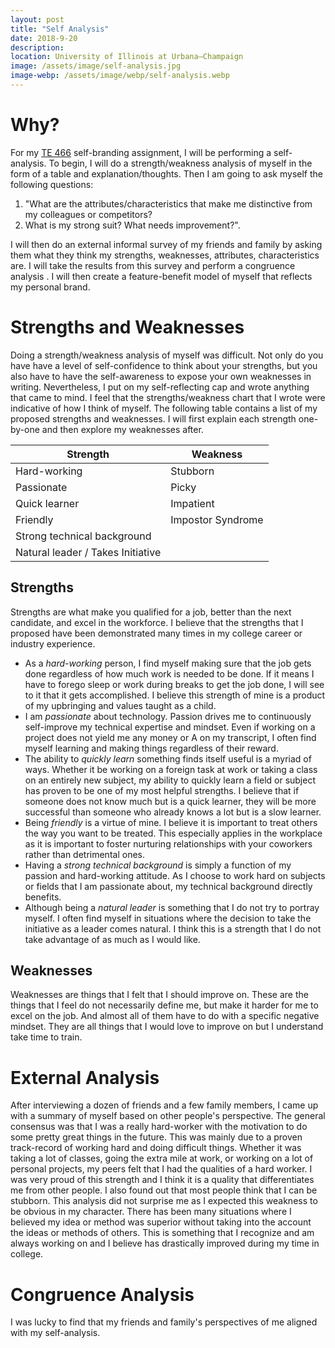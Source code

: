 ```yaml
---
layout: post
title: "Self Analysis"
date: 2018-9-20
description: 
location: University of Illinois at Urbana–Champaign
image: /assets/image/self-analysis.jpg
image-webp: /assets/image/webp/self-analysis.webp
---
```


# Why?

For my [TE 466](https://tec.illinois.edu/academics/course/TE466) self-branding
assignment, I will be performing a self-analysis. To begin, I will do a
strength/weakness analysis of myself in the form of a table and
explanation/thoughts. Then I am going to ask myself the following questions: 

1. "What are the attributes/characteristics that make me distinctive from my colleagues or
competitors?
2. What is my strong suit? What needs improvement?". 

I will then do an external informal survey of my friends and family by asking
them what they think my strengths, weaknesses, attributes, characteristics are.
I will take the results from this survey and perform a congruence analysis . I
will then create a feature-benefit model of myself that reflects my personal
brand.

# Strengths and Weaknesses 

Doing a strength/weakness analysis of myself was difficult. Not only do you have
have a level of self-confidence to think about your strengths, but you also have
to have the self-awareness to expose your own weaknesses in writing.
Nevertheless, I put on my self-reflecting cap and wrote anything that came to
mind. I feel that the strengths/weakness chart that I wrote were indicative of
how I think of myself. The following table contains a list of my proposed
strengths and weaknesses. I will first explain each strength one-by-one and then
explore my weaknesses after.

| Strength                          | Weakness
|--------------------               |---------------------
| Hard-working                      | Stubborn
| Passionate                        | Picky
| Quick learner                     | Impatient
| Friendly                          | Impostor Syndrome
| Strong technical background       |
| Natural leader / Takes Initiative |

## Strengths

Strengths are what make you qualified for a job, better than the next candidate,
and excel in the workforce. I believe that the strengths that I proposed have
been demonstrated many times in my college career or industry experience.

 - As a *hard-working* person, I find myself making sure that the job gets done
   regardless of how much work is needed to be done. If it means I have to
   forego sleep or work during breaks to get the job done, I will see to it that
   it gets accomplished. I believe this strength of mine is a product of my
   upbringing and values taught as a child.
 - I am *passionate* about technology. Passion drives me to continuously
   self-improve my technical expertise and mindset. Even if working on a project
   does not yield me any money or A on my transcript, I often find myself
   learning and making things regardless of their reward.
 - The ability to *quickly learn* something finds itself useful is a myriad of
   ways. Whether it be working on a foreign task at work or taking a class on an
   entirely new subject, my ability to quickly learn a field or subject has
   proven to be one of my most helpful strengths. I believe that if someone does
   not know much but is a quick learner, they will be more successful than
   someone who already knows a lot but is a slow learner.
 - Being *friendly* is a virtue of mine. I believe it is important to treat others
   the way you want to be treated. This especially applies in the workplace as
   it is important to foster nurturing relationships with your coworkers rather
   than detrimental ones. 
 - Having a *strong technical background* is simply a function of my passion and
   hard-working attitude. As I choose to work hard on subjects or fields that I
   am passionate about, my technical background directly benefits.
 - Although being a *natural leader* is something that I do not try to portray
   myself. I often find myself in situations where the decision to take the
   initiative as a leader comes natural. I think this is a strength that I do
   not take advantage of as much as I would like. 

## Weaknesses

Weaknesses are things that I felt that I should improve on. These are the things
that I feel do not necessarily define me, but make it harder for me to excel on
the job. And almost all of them have to do with a specific negative mindset.
They are all things that I would love to improve on but I understand take time
to train. 

# External Analysis

After interviewing a dozen of friends and a few family members, I came up with a
summary of myself based on other people's perspective. The general consensus was
that I was a really hard-worker with the motivation to do some pretty great
things in the future. This was mainly due to a proven track-record of working
hard and doing difficult things. Whether it was taking a lot of classes, going
the extra mile at work, or working on a lot of personal projects, my peers felt
that I had the qualities of a hard worker. I was very proud of this strength and
I think it is a quality that differentiates me from other people. I also found
out that most people think that I can be stubborn. This analysis did not
surprise me as I expected this weakness to be obvious in my character. There has
been many situations where I believed my idea or method was superior without
taking into the account the ideas or methods of others. This is something that I
recognize and am always working on and I believe has drastically improved during
my time in college.

# Congruence Analysis

I was lucky to find that my friends and family's perspectives of me aligned with
my self-analysis. 
